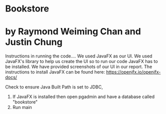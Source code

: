 # Bookstore
# by Raymond Weiming Chan and Justin Chung

Instructions in running the code....
We used JavaFX as our UI. We used JavaFX's library to help us create the UI so to run our code JavaFX has to be installed. 
We have provided screenshots of our UI in our report. 
The instructions to install JavaFX can be found here: https://openjfx.io/openjfx-docs/

Check to ensure Java Built Path is set to JDBC, 

1. If JavaFX is installed then open pgadmin and have a database called "bookstore" 
2. Run main 
